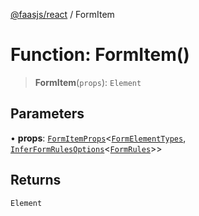 [@faasjs/react](../README.md) / FormItem

# Function: FormItem()

> **FormItem**(`props`): `Element`

## Parameters

• **props**: [`FormItemProps`](../type-aliases/FormItemProps.md)\<[`FormElementTypes`](../type-aliases/FormElementTypes.md), [`InferFormRulesOptions`](../type-aliases/InferFormRulesOptions.md)\<[`FormRules`](../type-aliases/FormRules.md)\>\>

## Returns

`Element`
